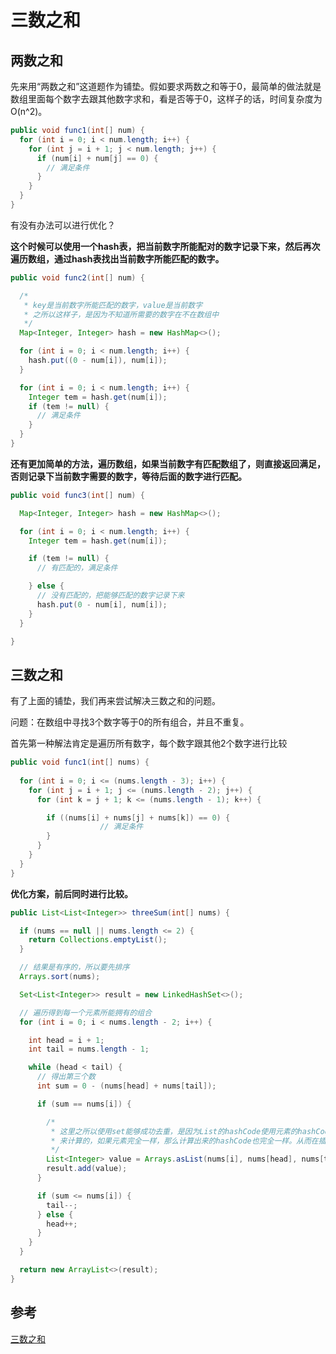 # 三数之和



## 两数之和

先来用“两数之和”这道题作为铺垫。假如要求两数之和等于0，最简单的做法就是数组里面每个数字去跟其他数字求和，看是否等于0，这样子的话，时间复杂度为O(n^2)。

```java
public void func1(int[] num) {
  for (int i = 0; i < num.length; i++) {
    for (int j = i + 1; j < num.length; j++) {
      if (num[i] + num[j] == 0) {
        // 满足条件
      }
    }
  }
}
```

有没有办法可以进行优化？

**这个时候可以使用一个hash表，把当前数字所能配对的数字记录下来，然后再次遍历数组，通过hash表找出当前数字所能匹配的数字。**

```java
public void func2(int[] num) {

  /*
   * key是当前数字所能匹配的数字，value是当前数字
   * 之所以这样子，是因为不知道所需要的数字在不在数组中
   */
  Map<Integer, Integer> hash = new HashMap<>();

  for (int i = 0; i < num.length; i++) {
    hash.put((0 - num[i]), num[i]);
  }

  for (int i = 0; i < num.length; i++) {
    Integer tem = hash.get(num[i]);
    if (tem != null) {
      // 满足条件
    }
  }
}
```

**还有更加简单的方法，遍历数组，如果当前数字有匹配数组了，则直接返回满足，否则记录下当前数字需要的数字，等待后面的数字进行匹配。**

```java
public void func3(int[] num) {

  Map<Integer, Integer> hash = new HashMap<>();

  for (int i = 0; i < num.length; i++) {
    Integer tem = hash.get(num[i]);

    if (tem != null) {
      // 有匹配的，满足条件

    } else {
      // 没有匹配的，把能够匹配的数字记录下来
      hash.put(0 - num[i], num[i]);
    }
  }

}
```





## 三数之和

有了上面的铺垫，我们再来尝试解决三数之和的问题。

问题：在数组中寻找3个数字等于0的所有组合，并且不重复。



首先第一种解法肯定是遍历所有数字，每个数字跟其他2个数字进行比较

```java
public void func1(int[] nums) {
  
  for (int i = 0; i <= (nums.length - 3); i++) {
    for (int j = i + 1; j <= (nums.length - 2); j++) {
      for (int k = j + 1; k <= (nums.length - 1); k++) {

        if ((nums[i] + nums[j] + nums[k]) == 0) {
					// 满足条件       
        }
      }
    }
  }
}
```

**优化方案，前后同时进行比较。**

```java
public List<List<Integer>> threeSum(int[] nums) {

  if (nums == null || nums.length <= 2) {
    return Collections.emptyList();
  }

  // 结果是有序的，所以要先排序
  Arrays.sort(nums);

  Set<List<Integer>> result = new LinkedHashSet<>();

  // 遍历得到每一个元素所能拥有的组合
  for (int i = 0; i < nums.length - 2; i++) {

    int head = i + 1;
    int tail = nums.length - 1;

    while (head < tail) {
      // 得出第三个数
      int sum = 0 - (nums[head] + nums[tail]);

      if (sum == nums[i]) {

        /*
         * 这里之所以使用set能够成功去重，是因为List的hashCode使用元素的hashCode
         * 来计算的，如果元素完全一样，那么计算出来的hashCode也完全一样。从而在插入set的时候，做到去重。
         */
        List<Integer> value = Arrays.asList(nums[i], nums[head], nums[tail]);
        result.add(value);
      }

      if (sum <= nums[i]) {
        tail--;
      } else {
        head++;
      }
    }
  }

  return new ArrayList<>(result);
}
```







## 参考

[三数之和](https://leetcode-cn.com/problems/3sum/solution/san-shu-zhi-he-javajian-ji-ti-jie-by-wang-zi-hao-z/)

